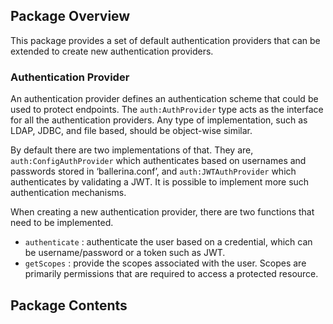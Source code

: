 ## Package Overview

This package provides a set of default authentication providers that can be extended to create new authentication providers. 

### Authentication Provider

An authentication provider defines an authentication scheme that could be used to protect endpoints. The `auth:AuthProvider` type acts as the interface for all the authentication providers. Any type of implementation, such as LDAP, JDBC, and file based, should be object-wise similar. 

By default there are two implementations of that. They are, `auth:ConfigAuthProvider` which authenticates based on usernames and passwords stored in ‘ballerina.conf’, and `auth:JWTAuthProvider` which authenticates by validating a JWT. It is possible to implement more such authentication mechanisms.

When creating a new authentication provider, there are two functions that need to be implemented. 
- `authenticate` : authenticate the user based on a credential, which can be username/password or a token such as JWT.
- `getScopes` : provide the scopes associated with the user. Scopes are primarily permissions that are required to access a protected resource. 

## Package Contents
